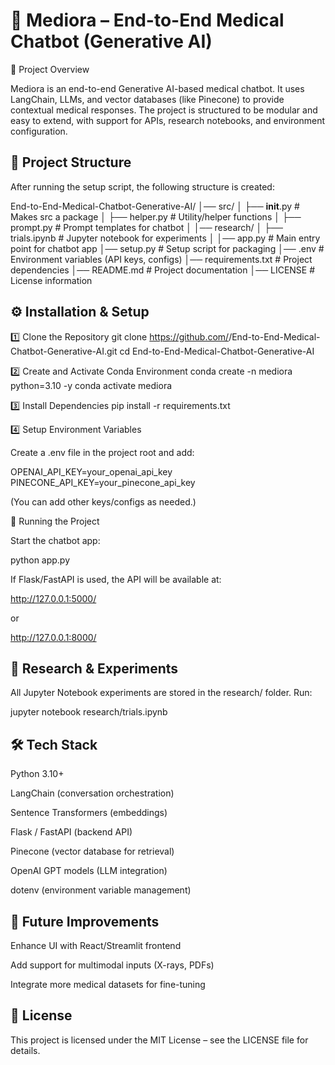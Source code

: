 # 🏥 Mediora – End-to-End Medical Chatbot (Generative AI)
📌 Project Overview

Mediora is an end-to-end Generative AI-based medical chatbot.
It uses LangChain, LLMs, and vector databases (like Pinecone) to provide contextual medical responses.
The project is structured to be modular and easy to extend, with support for APIs, research notebooks, and environment configuration.

## 📂 Project Structure

After running the setup script, the following structure is created:

End-to-End-Medical-Chatbot-Generative-AI/
│── src/
│   ├── __init__.py        # Makes src a package
│   ├── helper.py          # Utility/helper functions
│   ├── prompt.py          # Prompt templates for chatbot
│
│── research/
│   ├── trials.ipynb       # Jupyter notebook for experiments
│
│── app.py                 # Main entry point for chatbot app
│── setup.py               # Setup script for packaging
│── .env                   # Environment variables (API keys, configs)
│── requirements.txt       # Project dependencies
│── README.md              # Project documentation
│── LICENSE                # License information

## ⚙️ Installation & Setup
1️⃣ Clone the Repository
git clone https://github.com/<your-username>/End-to-End-Medical-Chatbot-Generative-AI.git
cd End-to-End-Medical-Chatbot-Generative-AI

2️⃣ Create and Activate Conda Environment
conda create -n mediora python=3.10 -y
conda activate mediora

3️⃣ Install Dependencies
pip install -r requirements.txt

4️⃣ Setup Environment Variables

Create a .env file in the project root and add:

OPENAI_API_KEY=your_openai_api_key
PINECONE_API_KEY=your_pinecone_api_key


(You can add other keys/configs as needed.)

🚀 Running the Project

Start the chatbot app:

python app.py


If Flask/FastAPI is used, the API will be available at:

http://127.0.0.1:5000/


or

http://127.0.0.1:8000/

## 📒 Research & Experiments

All Jupyter Notebook experiments are stored in the research/ folder.
Run:

jupyter notebook research/trials.ipynb

## 🛠️ Tech Stack

Python 3.10+

LangChain (conversation orchestration)

Sentence Transformers (embeddings)

Flask / FastAPI (backend API)

Pinecone (vector database for retrieval)

OpenAI GPT models (LLM integration)

dotenv (environment variable management)

## 📌 Future Improvements

Enhance UI with React/Streamlit frontend

Add support for multimodal inputs (X-rays, PDFs)

Integrate more medical datasets for fine-tuning

## 📜 License

This project is licensed under the MIT License – see the LICENSE
 file for details.